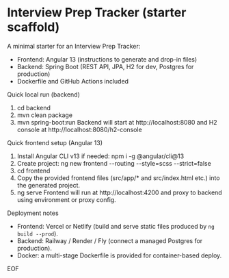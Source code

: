 # Interview Prep Tracker (starter scaffold)

A minimal starter for an Interview Prep Tracker:
- Frontend: Angular 13 (instructions to generate and drop-in files)
- Backend: Spring Boot (REST API, JPA, H2 for dev, Postgres for production)
- Dockerfile and GitHub Actions included

Quick local run (backend)
1. cd backend
2. mvn clean package
3. mvn spring-boot:run
Backend will start at http://localhost:8080 and H2 console at http://localhost:8080/h2-console

Quick frontend setup (Angular 13)
1. Install Angular CLI v13 if needed:
   npm i -g @angular/cli@13
2. Create project:
   ng new frontend --routing --style=scss --strict=false
3. cd frontend
4. Copy the provided frontend files (src/app/* and src/index.html etc.) into the generated project.
5. ng serve
Frontend will run at http://localhost:4200 and proxy to backend using environment or proxy config.

Deployment notes
- Frontend: Vercel or Netlify (build and serve static files produced by `ng build --prod`).
- Backend: Railway / Render / Fly (connect a managed Postgres for production).
- Docker: a multi-stage Dockerfile is provided for container-based deploy.

EOF